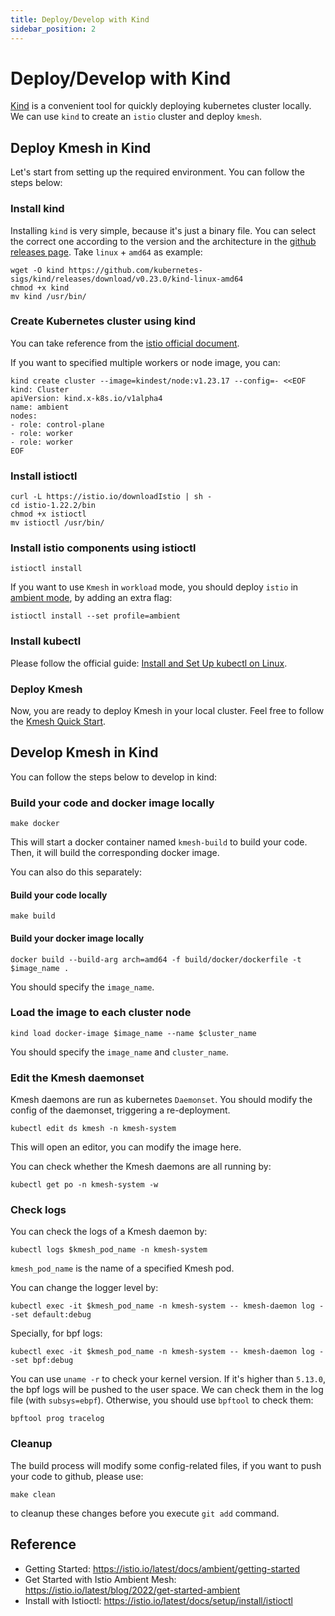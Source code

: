 ```yaml
---
title: Deploy/Develop with Kind
sidebar_position: 2
---
```


# Deploy/Develop with Kind

[Kind](https://github.com/kubernetes-sigs/kind) is a convenient tool for quickly deploying kubernetes cluster locally. We can use `kind` to create an `istio` cluster and deploy `kmesh`.

## Deploy Kmesh in Kind

Let's start from setting up the required environment. You can follow the steps below:

### Install kind

Installing `kind` is very simple, because it's just a binary file. You can select the correct one according to the version and the architecture in the [github releases page](https://github.com/kubernetes-sigs/kind/releases). Take `linux` + `amd64` as example:

```shell
wget -O kind https://github.com/kubernetes-sigs/kind/releases/download/v0.23.0/kind-linux-amd64
chmod +x kind
mv kind /usr/bin/
```

### Create Kubernetes cluster using kind

You can take reference from the [istio official document](https://istio.io/latest/docs/setup/platform-setup/kind/).

If you want to specified multiple workers or node image, you can:

```shell
kind create cluster --image=kindest/node:v1.23.17 --config=- <<EOF
kind: Cluster
apiVersion: kind.x-k8s.io/v1alpha4
name: ambient
nodes:
- role: control-plane
- role: worker
- role: worker
EOF
```

### Install istioctl

```shell
curl -L https://istio.io/downloadIstio | sh -
cd istio-1.22.2/bin
chmod +x istioctl
mv istioctl /usr/bin/
```

### Install istio components using istioctl

```shell
istioctl install
```

If you want to use `Kmesh` in `workload` mode, you should deploy `istio` in [ambient mode](https://istio.io/latest/docs/ambient/overview/), by adding an extra flag:

```shell
istioctl install --set profile=ambient
```

### Install kubectl

Please follow the official guide: [Install and Set Up kubectl on Linux](https://kubernetes.io/docs/tasks/tools/install-kubectl-linux/).

### Deploy Kmesh

Now, you are ready to deploy Kmesh in your local cluster. Feel free to follow the [Kmesh Quick Start](https://kmesh.net/en/docs/setup/quickstart/).

## Develop Kmesh in Kind

You can follow the steps below to develop in kind:

### Build your code and docker image locally

```shell
make docker
```

This will start a docker container named `kmesh-build` to build your code. Then, it will build the corresponding docker image.

You can also do this separately:

#### Build your code locally

```shell
make build
```

#### Build your docker image locally

```shell
docker build --build-arg arch=amd64 -f build/docker/dockerfile -t $image_name .
```

You should specify the `image_name`.

### Load the image to each cluster node

```shell
kind load docker-image $image_name --name $cluster_name
```

You should specify the `image_name` and `cluster_name`.

### Edit the Kmesh daemonset

Kmesh daemons are run as kubernetes `Daemonset`. You should modify the config of the daemonset, triggering a re-deployment.

```shell
kubectl edit ds kmesh -n kmesh-system
```

This will open an editor, you can modify the image here.

You can check whether the Kmesh daemons are all running by:

```shell
kubectl get po -n kmesh-system -w
```

### Check logs

You can check the logs of a Kmesh daemon by:

```shell
kubectl logs $kmesh_pod_name -n kmesh-system
```

`kmesh_pod_name` is the name of a specified Kmesh pod.

You can change the logger level by:

```shell
kubectl exec -it $kmesh_pod_name -n kmesh-system -- kmesh-daemon log --set default:debug
```

Specially, for bpf logs:

```shell
kubectl exec -it $kmesh_pod_name -n kmesh-system -- kmesh-daemon log --set bpf:debug
```

You can use `uname -r` to check your kernel version. If it's higher than `5.13.0`, the bpf logs will be pushed to the user space. We can check them in the log file (with `subsys=ebpf`). Otherwise, you should use `bpftool` to check them:

```shell
bpftool prog tracelog
```

### Cleanup

The build process will modify some config-related files, if you want to push your code to github, please use:

```shell
make clean
```

to cleanup these changes before you execute `git add` command.

## Reference

- Getting Started: https://istio.io/latest/docs/ambient/getting-started
- Get Started with Istio Ambient Mesh: https://istio.io/latest/blog/2022/get-started-ambient
- Install with Istioctl: https://istio.io/latest/docs/setup/install/istioctl
